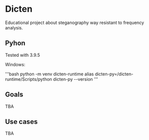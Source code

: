 # Dicten
Educational project about steganography way resistant to frequency analysis.

## Pyhon
Tested with 3.9.5



Windows:

'''bash
python -m venv dicten-runtime
alias dicten-py=<repo-path>/dicten-runtime/Scripts/python
dicten-py --version
'''

## Goals
TBA

## Use cases
TBA

